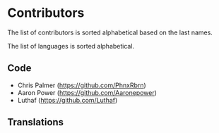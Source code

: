 # Contributors

The list of contributors is sorted alphabetical based on the last names.

The list of languages is sorted alphabetical.

## Code
* Chris Palmer (https://github.com/PhnxRbrn)
* Aaron Power (https://github.com/Aaronepower)
* Luthaf (https://github.com/Luthaf)

## Translations
